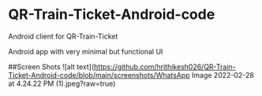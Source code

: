 # QR-Train-Ticket-Android-code
Android client for QR-Train-Ticket

Android app with very minimal but functional UI

##Screen Shots
![alt text](https://github.com/hrithikesh026/QR-Train-Ticket-Android-code/blob/main/screenshots/WhatsApp Image 2022-02-28 at 4.24.22 PM (1).jpeg?raw=true)
